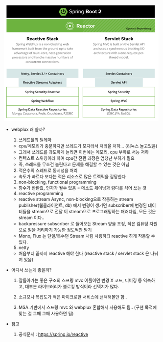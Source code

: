 ![alt 로드맵](./spring-reactive-stack.PNG)

* webplux 왜 쓸까?

    1. 쓰레드풀의 딜레마
    - cpu/메모리가 충분하지만 쓰레드가 모자라서 처리율 처하... (리눅스 놀고있음)
    - 그래서 쓰레드를 과도하게 늘리면 이번에는 메모리, cpu 부하로 서능 저하
    - 컨텍스트 스위칭이라 하여 cpu간 전환 과정은 엄청난 부하가 필요
    - 즉, 쓰레드를 무조건 늘린다고 문제를 해결할 수 있는 것은 아님

    2. 적은수의 스레드로 동시성을 처리
    - 속도가 빠르다 보다는 적은 리소스로 많은 트랙픽을 감당한다

    3. non-blocking, functional programming
    - 함수가 반환값, 인자가 될수 있음 = 메소드 체이닝과 람다를 섞어 쓰는 것

    4. reactive programming
    - reactive stream
        Async, non-blocking으로 작동하는 stream
        publisher(웹클라이언트, db) 에서 변경이 생기면 subscriber에 변경된 데이터들을 stream으로 전달
        이 stream으로 프로그래밍하는 패러다임, 모든 것은 stream 이다..
    - backpressure
        subscriber 로 들어오는 Stream 양을 조정, 적은 컴퓨팅 자원으로 일을 처리하기 가능한 정도씩만 받기
    - Mono, Flux 는 단일/복수던 Stream 처럼 사용하되 reactive 하게 작동할 수 있다.

    5. netty
    - 처음부터 끝까지 reactive 해야 한다 (reactive stack / servlet stack 은 나눠져 있음)	


* 어디서 쓰는게 좋을까?

    1. 잘돌아가는 좋은 구조의 스프링 mvc 어플이면 변경 X 
        코드, 디버깅 등 익숙하고, 대부분 라이브러리가 블로킹 방식이라 선택지가 많다.

    2. 소규모나 복잡도가 적은 마이크로한 서비스에 선택해볼만 함..

    3. MSA 기반에서 스프링 mvc 와 webplux 혼합해서 사용해도 됨.. (구현 목적에 맞는 걸 그때 그때 사용하면 됨)


* 참고 
    1. 공식문서 : https://spring.io/reactive







